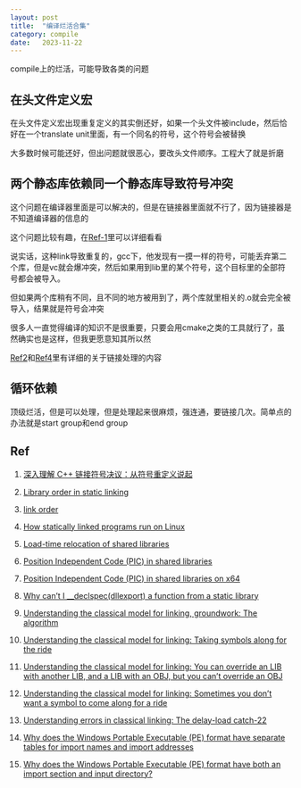 ```yaml
---
layout: post
title:  "编译烂活合集"
category: compile
date:   2023-11-22
---
```


compile上的烂活，可能导致各类的问题

## 在头文件定义宏

在头文件定义宏出现重复定义的其实倒还好，如果一个头文件被include，然后恰好在一个translate unit里面，有一个同名的符号，这个符号会被替换

大多数时候可能还好，但出问题就很恶心，要改头文件顺序。工程大了就是折磨

## 两个静态库依赖同一个静态库导致符号冲突

这个问题在编译器里面是可以解决的，但是在链接器里面就不行了，因为链接器是不知道编译器的信息的

这个问题比较有趣，在[Ref-1](https://selfboot.cn/2023/09/19/c++_symbol_resolution/)里可以详细看看

说实话，这种link导致重复的，gcc下，他发现有一摸一样的符号，可能丢弃第二个库，但是vc就会爆冲突，然后如果用到lib里的某个符号，这个目标里的全部符号都会被导入。

但如果两个库稍有不同，且不同的地方被用到了，两个库就里相关的.o就会完全被导入，结果就是符号会冲突

很多人一直觉得编译的知识不是很重要，只要会用cmake之类的工具就行了，虽然确实也是这样，但我更愿意知其所以然

[Ref2](#ref)和[Ref4](#ref)里有详细的关于链接处理的内容

## 循环依赖

顶级烂活，但是可以处理，但是处理起来很麻烦，强连通，要链接几次。简单点的办法就是start group和end group

## Ref

1. [深入理解 C++ 链接符号决议：从符号重定义说起](https://selfboot.cn/2023/09/19/c++_symbol_resolution/)

2. [Library order in static linking](https://eli.thegreenplace.net/2013/07/09/library-order-in-static-linking)

3. [link order](https://stackoverflow.com/questions/45135/why-does-the-order-in-which-libraries-are-linked-sometimes-cause-errors-in-gcc)

4. [How statically linked programs run on Linux](https://eli.thegreenplace.net/tag/linkers-and-loaders)

5. [Load-time relocation of shared libraries](https://eli.thegreenplace.net/2011/08/25/load-time-relocation-of-shared-libraries)

6. [Position Independent Code (PIC) in shared libraries](https://eli.thegreenplace.net/2011/11/03/position-independent-code-pic-in-shared-libraries)

7. [Position Independent Code (PIC) in shared libraries on x64](https://eli.thegreenplace.net/2011/11/11/position-independent-code-pic-in-shared-libraries-on-x64)

8. [Why can’t I __declspec(dllexport) a function from a static library](https://devblogs.microsoft.com/oldnewthing/20140321-00/?p=1433)

9. [Understanding the classical model for linking, groundwork: The algorithm](https://devblogs.microsoft.com/oldnewthing/20130107-00/?p=5633)

10. [Understanding the classical model for linking: Taking symbols along for the ride](https://devblogs.microsoft.com/oldnewthing/20130108-00/?p=5623)

11. [Understanding the classical model for linking: You can override an LIB with another LIB, and a LIB with an OBJ, but you can’t override an OBJ
](https://devblogs.microsoft.com/oldnewthing/20130109-00/?p=5613)

12. [Understanding the classical model for linking: Sometimes you don’t want a symbol to come along for a ride](https://devblogs.microsoft.com/oldnewthing/20130110-00/?p=5593)

13. [Understanding errors in classical linking: The delay-load catch-22
](https://devblogs.microsoft.com/oldnewthing/20130111-00/?p=5583)

14. [Why does the Windows Portable Executable (PE) format have separate tables for import names and import addresses](https://devblogs.microsoft.com/oldnewthing/20231129-00/?p=109077)

15. [Why does the Windows Portable Executable (PE) format have both an import section and input directory?
](https://devblogs.microsoft.com/oldnewthing/20231201-17/?p=109090)
